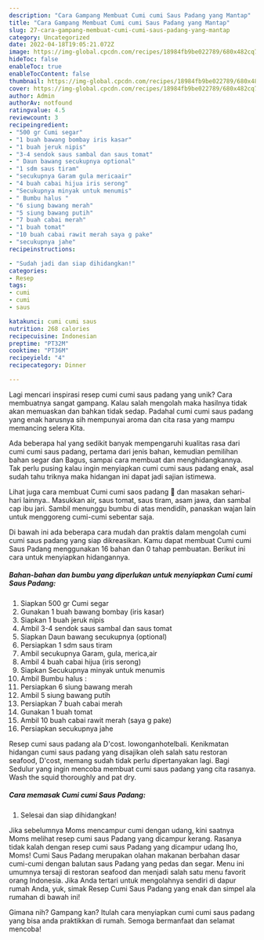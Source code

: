 ```yaml
---
description: "Cara Gampang Membuat Cumi cumi Saus Padang yang Mantap"
title: "Cara Gampang Membuat Cumi cumi Saus Padang yang Mantap"
slug: 27-cara-gampang-membuat-cumi-cumi-saus-padang-yang-mantap
category: Uncategorized
date: 2022-04-18T19:05:21.072Z
image: https://img-global.cpcdn.com/recipes/18984fb9be022789/680x482cq70/cumi-cumi-saus-padang-foto-resep-utama.jpg
hideToc: false
enableToc: true
enableTocContent: false
thumbnail: https://img-global.cpcdn.com/recipes/18984fb9be022789/680x482cq70/cumi-cumi-saus-padang-foto-resep-utama.jpg
cover: https://img-global.cpcdn.com/recipes/18984fb9be022789/680x482cq70/cumi-cumi-saus-padang-foto-resep-utama.jpg
author: Admin
authorAv: notfound
ratingvalue: 4.5
reviewcount: 3
recipeingredient:
- "500 gr Cumi segar"
- "1 buah bawang bombay iris kasar"
- "1 buah jeruk nipis"
- "3-4 sendok saus sambal dan saus tomat"
- " Daun bawang secukupnya optional"
- "1 sdm saus tiram"
- "secukupnya Garam gula mericaair"
- "4 buah cabai hijua iris serong"
- "Secukupnya minyak untuk menumis"
- " Bumbu halus "
- "6 siung bawang merah"
- "5 siung bawang putih"
- "7 buah cabai merah"
- "1 buah tomat"
- "10 buah cabai rawit merah saya g pake"
- "secukupnya jahe"
recipeinstructions:

- "Sudah jadi dan siap dihidangkan!"
categories:
- Resep
tags:
- cumi
- cumi
- saus

katakunci: cumi cumi saus 
nutrition: 268 calories
recipecuisine: Indonesian
preptime: "PT32M"
cooktime: "PT36M"
recipeyield: "4"
recipecategory: Dinner

---
```





Lagi mencari inspirasi resep cumi cumi saus padang yang unik? Cara membuatnya sangat gampang. Kalau salah mengolah maka hasilnya tidak akan memuaskan dan bahkan tidak sedap. Padahal cumi cumi saus padang yang enak harusnya sih mempunyai aroma dan cita rasa yang mampu memancing selera Kita.





Ada beberapa hal yang sedikit banyak mempengaruhi kualitas rasa dari cumi cumi saus padang, pertama dari jenis bahan, kemudian pemilihan bahan segar dan Bagus, sampai cara membuat dan menghidangkannya. Tak perlu pusing kalau ingin menyiapkan cumi cumi saus padang enak,      asal sudah tahu triknya maka hidangan ini dapat jadi sajian istimewa.














Lihat juga cara membuat Cumi cumi saos padang 🦑 dan masakan sehari-hari lainnya.. Masukkan air, saus tomat, saus tiram, asam jawa, dan sambal cap ibu jari. Sambil menunggu bumbu di atas mendidih, panaskan wajan lain untuk menggoreng cumi-cumi sebentar saja.






Di bawah ini ada beberapa cara mudah dan praktis dalam mengolah cumi cumi saus padang yang siap dikreasikan. Kamu dapat membuat Cumi cumi Saus Padang menggunakan 16 bahan dan 0 tahap pembuatan. Berikut ini cara untuk menyiapkan hidangannya.

<!--inarticleads1-->

##### Bahan-bahan dan bumbu yang diperlukan untuk menyiapkan Cumi cumi Saus Padang:

1. Siapkan 500 gr Cumi segar
1. Gunakan 1 buah bawang bombay (iris kasar)
1. Siapkan 1 buah jeruk nipis
1. Ambil 3-4 sendok saus sambal dan saus tomat
1. Siapkan  Daun bawang secukupnya (optional)
1. Persiapkan 1 sdm saus tiram
1. Ambil secukupnya Garam, gula, merica,air
1. Ambil 4 buah cabai hijua (iris serong)
1. Siapkan Secukupnya minyak untuk menumis
1. Ambil  Bumbu halus :
1. Persiapkan 6 siung bawang merah
1. Ambil 5 siung bawang putih
1. Persiapkan 7 buah cabai merah
1. Gunakan 1 buah tomat
1. Ambil 10 buah cabai rawit merah (saya g pake)
1. Persiapkan secukupnya jahe


Resep cumi saus padang ala D&#39;cost. lowonganhotelbali. Kenikmatan hidangan cumi saus padang yang disajikan oleh salah satu restoran seafood, D&#39;cost, memang sudah tidak perlu dipertanyakan lagi. Bagi Sedulur yang ingin mencoba membuat cumi saus padang yang cita rasanya. Wash the squid thoroughly and pat dry. 

<!--inarticleads2-->

##### Cara memasak Cumi cumi Saus Padang:


1. Selesai dan siap dihidangkan!

Jika sebelumnya Moms mencampur cumi dengan udang, kini saatnya Moms melihat resep cumi saus Padang yang dicampur kerang. Rasanya tidak kalah dengan resep cumi saus Padang yang dicampur udang lho, Moms! Cumi Saus Padang merupakan olahan makanan berbahan dasar cumi-cumi dengan balutan saus Padang yang pedas dan segar. Menu ini umumnya tersaji di restoran seafood dan menjadi salah satu menu favorit orang Indonesia. Jika Anda tertari untuk mengolahnya sendiri di dapur rumah Anda, yuk, simak Resep Cumi Saus Padang yang enak dan simpel ala rumahan di bawah ini! 

Gimana nih? Gampang kan? Itulah cara menyiapkan cumi cumi saus padang yang bisa anda praktikkan di rumah. Semoga bermanfaat dan selamat mencoba!
